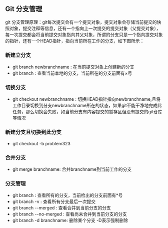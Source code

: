 ## Git 分支管理

git 分支管理原理：git每次提交会有一个提交对象，提交对象会存储当前提交的快照对象，提交注释等信息，还有一个指向上一次提交的提交对象（父提交对象），每一次提交都会将当前提交对象指向其父对象，所谓的分支只是一个指向提交对象的指针，还有一个HEAD指针，指向当前所在工作的分支，如下图所示：

### 新建立分支
* git branch newbranchname : 在当前提交对象上创建新的分支
* git branch : 查看当前本地的分支，当前所在的分支前面有×号

### 切换分支
* git checkout newbranchname : 切换HEAD指针指向newbranchname,且将工作目录切换到分支newbranchname所在的状态，如果git不能干净地完成此任务，那么切换会失败，如当前分支有内容提交的暂存区但没有提交的git仓库等情况

### 新建分支且切换到此分支
* git checkout -b problem323

### 合并分支
* git merge branchname: 合并branchname到当前工作的分支

### 分支管理
* git branch : 查看所有的分支，当前检出的分支前面有*号
* git branch -v : 查看所有分支最后一次提交
* git branch --merged : 查看合并到当前分支的分支
* git branch --no-merged : 查看尚未合并到当前分支的分支
* git branch -d branchname: 删除某个分支 -D表示强制删除
